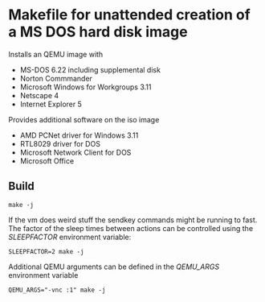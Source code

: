 # Makefile for unattended creation of a MS DOS hard disk image

Installs an QEMU image with
- MS-DOS 6.22 including supplemental disk
- Norton Commmander
- Microsoft Windows for Workgroups 3.11
- Netscape 4
- Internet Explorer 5

Provides additional software on the iso image

- AMD PCNet driver for Windows 3.11
- RTL8029 driver for DOS
- Microsoft Network Client for DOS
- Microsoft Office

## Build
```
make -j
```

If the vm does weird stuff the sendkey commands might be running to fast. The factor of the sleep times between actions can be controlled using the *SLEEPFACTOR* environment variable:
```
SLEEPFACTOR=2 make -j
```

Additional QEMU arguments can be defined in the *QEMU_ARGS* environment variable
```
QEMU_ARGS="-vnc :1" make -j
```
